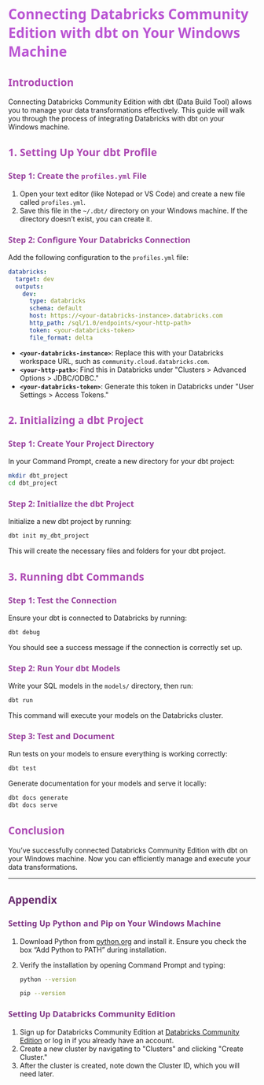 # <span style="color: MediumOrchid; font-family: Segoe UI, sans-serif;">Connecting Databricks Community Edition with dbt on Your Windows Machine</span>

## <span style="color: #AD49B3; font-family: Segoe UI, sans-serif;">Introduction</span>

Connecting Databricks Community Edition with dbt (Data Build Tool) allows you to manage your data transformations effectively. This guide will walk you through the process of integrating Databricks with dbt on your Windows machine.

## <span style="color: #AD49B3; font-family: Segoe UI, sans-serif;">1. Setting Up Your dbt Profile</span>

### <span style="color: #963F9C; font-family: Segoe UI, sans-serif;">Step 1: Create the `profiles.yml` File</span>

1. Open your text editor (like Notepad or VS Code) and create a new file called `profiles.yml`.
2. Save this file in the `~/.dbt/` directory on your Windows machine. If the directory doesn’t exist, you can create it.

### <span style="color: #963F9C; font-family: Segoe UI, sans-serif;">Step 2: Configure Your Databricks Connection</span>

Add the following configuration to the `profiles.yml` file:

```yaml
databricks:
  target: dev
  outputs:
    dev:
      type: databricks
      schema: default
      host: https://<your-databricks-instance>.databricks.com
      http_path: /sql/1.0/endpoints/<your-http-path>
      token: <your-databricks-token>
      file_format: delta
```

- **`<your-databricks-instance>`**: Replace this with your Databricks workspace URL, such as `community.cloud.databricks.com`.
- **`<your-http-path>`**: Find this in Databricks under "Clusters > Advanced Options > JDBC/ODBC."
- **`<your-databricks-token>`**: Generate this token in Databricks under "User Settings > Access Tokens."

## <span style="color: #AD49B3; font-family: Segoe UI, sans-serif;">2. Initializing a dbt Project</span>

### <span style="color: #963F9C; font-family: Segoe UI, sans-serif;">Step 1: Create Your Project Directory</span>

In your Command Prompt, create a new directory for your dbt project:

```bash
mkdir dbt_project
cd dbt_project
```

### <span style="color: #963F9C; font-family: Segoe UI, sans-serif;">Step 2: Initialize the dbt Project</span>

Initialize a new dbt project by running:

```bash
dbt init my_dbt_project
```

This will create the necessary files and folders for your dbt project.

## <span style="color: #AD49B3; font-family: Segoe UI, sans-serif;">3. Running dbt Commands</span>

### <span style="color: #963F9C; font-family: Segoe UI, sans-serif;">Step 1: Test the Connection</span>

Ensure your dbt is connected to Databricks by running:

```bash
dbt debug
```

You should see a success message if the connection is correctly set up.

### <span style="color: #963F9C; font-family: Segoe UI, sans-serif;">Step 2: Run Your dbt Models</span>

Write your SQL models in the `models/` directory, then run:

```bash
dbt run
```

This command will execute your models on the Databricks cluster.

### <span style="color: #963F9C; font-family: Segoe UI, sans-serif;">Step 3: Test and Document</span>

Run tests on your models to ensure everything is working correctly:

```bash
dbt test
```

Generate documentation for your models and serve it locally:

```bash
dbt docs generate
dbt docs serve
```

## <span style="color: #AD49B3; font-family: Segoe UI, sans-serif;">Conclusion</span>

You’ve successfully connected Databricks Community Edition with dbt on your Windows machine. Now you can efficiently manage and execute your data transformations.

---

## <span style="color: #682A6E; font-family: Segoe UI, sans-serif;">Appendix</span>

### <span style="color: #7F3585; font-family: Segoe UI, sans-serif;">Setting Up Python and Pip on Your Windows Machine</span>

1. Download Python from [python.org](https://www.python.org/downloads/) and install it. Ensure you check the box “Add Python to PATH” during installation.
2. Verify the installation by opening Command Prompt and typing:

   ```bash
   python --version
   ```

   ```bash
   pip --version
   ```

### <span style="color: #7F3585; font-family: Segoe UI, sans-serif;">Setting Up Databricks Community Edition</span>

1. Sign up for Databricks Community Edition at [Databricks Community Edition](https://community.cloud.databricks.com/) or log in if you already have an account.
2. Create a new cluster by navigating to "Clusters" and clicking "Create Cluster."
3. After the cluster is created, note down the Cluster ID, which you will need later.
